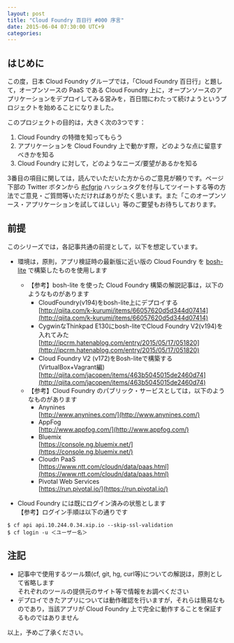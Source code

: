 ```yaml
---
layout: post
title: "Cloud Foundry 百日行 #000 序言"
date: 2015-06-04 07:30:00 UTC+9
categories:
---
```

## はじめに

この度，日本 Cloud Foundry グループでは，「Cloud Foundry 百日行」と題して，オープンソースの PaaS である Cloud Foundry 上に，オープンソースのアプリケーションをデプロイしてみる営みを，百日間にわたって続けようというプロジェクトを始めることになりました。

このプロジェクトの目的は，大きく次の3つです：

1. Cloud Foundry の特徴を知ってもらう
2. アプリケーションを Cloud Foundry 上で動かす際，どのような点に留意すべきかを知る
3. Cloud Foundry に対して，どのようなニーズ/要望があるかを知る

3番目の項目に関しては，読んでいただいた方からのご意見が頼りです。ページ下部の Twitter ボタンから [#cfgrjp](https://twitter.com/search?q=%23cfgrjp) ハッシュタグを付与してツイートする等の方法でご意見・ご質問等いただければありがたく思います。また「このオープンソース・アプリケーションを試してほしい」等のご要望もお待ちしております。


## 前提

このシリーズでは，各記事共通の前提として，以下を想定しています。

* 環境は，原則，アプリ検証時の最新版に近い版の Cloud Foundry を [bosh-lite](https://github.com/cloudfoundry/bosh-lite) で構築したものを使用します  
  * 【参考】bosh-lite を使った Cloud Foundry 構築の解説記事は，以下のようなものがあります  
    * CloudFoundry(v194)をbosh-lite上にデプロイする  
      [http://qiita.com/k-kurumi/items/66057620d5d344d07414](http://qiita.com/k-kurumi/items/66057620d5d344d07414)
    * CygwinなThinkpad E130にbosh-liteでCloud Foundry V2(v194)を入れてみた  
      [http://ipcrm.hatenablog.com/entry/2015/05/17/051820](http://ipcrm.hatenablog.com/entry/2015/05/17/051820)
    * Cloud Foundry V2 (v172)をBosh-liteで構築する(VirtualBox+Vagrant編)  
      [http://qiita.com/jacopen/items/463b5045015de2460d74](http://qiita.com/jacopen/items/463b5045015de2460d74)
  * 【参考】Cloud Foundry のパブリック・サービスとしては，以下のようなものがあります  
    * Anynines  
      [http://www.anynines.com/](http://www.anynines.com/)
    * AppFog  
      [http://www.appfog.com/](http://www.appfog.com/)
    * Bluemix  
      [https://console.ng.bluemix.net/](https://console.ng.bluemix.net/)
    * Cloudn PaaS  
      [https://www.ntt.com/cloudn/data/paas.html](https://www.ntt.com/cloudn/data/paas.html)
    * Pivotal Web Services  
      [https://run.pivotal.io/](https://run.pivotal.io/)

* Cloud Foundry には既にログイン済みの状態とします  
  【参考】ログイン手順は以下の通りです

```
$ cf api api.10.244.0.34.xip.io --skip-ssl-validation
$ cf login -u ＜ユーザー名＞
```


## 注記

* 記事中で使用するツール類(cf, git, hg, curl等)についての解説は，原則として省略します  
  それぞれのツールの提供元のサイト等で情報をお調べください
* デプロイできたアプリについては動作確認を行いますが，それらは簡易なものであり，当該アプリが Cloud Foundry 上で完全に動作することを保証するものではありません

以上，予めご了承ください。
